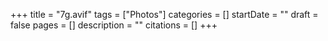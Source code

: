 +++
title = "7g.avif"
tags = ["Photos"]
categories = []
startDate = ""
draft = false
pages = []
description = ""
citations = []
+++
